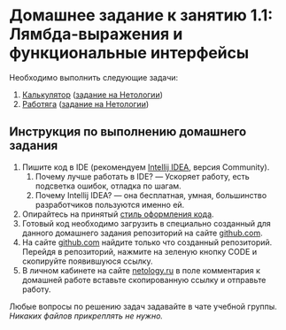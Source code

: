 # Домашнее задание к занятию 1.1: Лямбда-выражения и функциональные интерфейсы

Необходимо выполнить следующие задачи:

1. [Калькулятор](/05.%20Java%20Core/homework-java-core-01-functional-programming-lambda/homework-java-core-01-001/) ([задание на Нетологии](https://github.com/netology-code/jd-homeworks/blob/master/lambda/task1/README.md))
2. [Работяга](/05.%20Java%20Core/homework-java-core-01-functional-programming-lambda/homework-java-core-01-002/) ([задание на Нетологии](https://github.com/netology-code/jd-homeworks/blob/master/lambda/task2/README.md))


## Инструкция по выполнению домашнего задания

1. Пишите код в IDE (рекомендуем [Intellij IDEA](https://www.jetbrains.com/idea/download/), версия Community).
    1. Почему лучше работать в IDE? — Ускоряет работу, есть подсветка ошибок, отладка по шагам.
    2. Почему Intellij IDEA? — она бесплатная, умная, большинство разработчиков пользуются именно ей.
2. Опирайтесь на принятый [стиль оформления кода](https://github.com/netology-code/codestyle/blob/master/java/README.md).
3. Готовый код необходимо загрузить в специально созданный для данного домашнего задания репозиторий на сайте [github.com](https://github.com/).
4. На сайте [github.com](https://github.com/) найдите только что созданный репозиторий. Перейдя в репозиторий, нажмите на зеленую кнопку CODE и скопируйте появившуюся ссылку.
5. В личном кабинете на сайте [netology.ru](https://netology.ru/) в поле комментария к домашней работе вставьте скопированную ссылку и отправьте работу.

Любые вопросы по решению задач задавайте в чате учебной группы.
*Никаких файлов прикреплять не нужно.*
